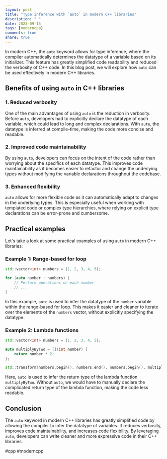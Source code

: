 ```yaml
---
layout: post
title: "Type inference with `auto` in modern C++ libraries"
description: " "
date: 2023-09-15
tags: [moderncpp]
comments: true
share: true
---
```


In modern C++, the `auto` keyword allows for type inference, where the compiler automatically determines the datatype of a variable based on its initializer. This feature has greatly simplified code readability and reduced the verbosity of C++ code. In this blog post, we will explore how `auto` can be used effectively in modern C++ libraries.

## Benefits of using `auto` in C++ libraries

### 1. Reduced verbosity
One of the main advantages of using `auto` is the reduction in verbosity. Before `auto`, developers had to explicitly declare the datatype of each variable, which could lead to long and complex declarations. With `auto`, the datatype is inferred at compile-time, making the code more concise and readable.

### 2. Improved code maintainability
By using `auto`, developers can focus on the intent of the code rather than worrying about the specifics of each datatype. This improves code maintainability as it becomes easier to refactor and change the underlying types without modifying the variable declarations throughout the codebase.

### 3. Enhanced flexibility
`auto` allows for more flexible code as it can automatically adapt to changes in the underlying types. This is especially useful when working with templated code or complex type hierarchies, where relying on explicit type declarations can be error-prone and cumbersome.

## Practical examples

Let's take a look at some practical examples of using `auto` in modern C++ libraries:

### Example 1: Range-based for loop
```cpp
std::vector<int> numbers = {1, 2, 3, 4, 5};

for (auto number : numbers) {
    // Perform operations on each number
    // ...
}
```
In this example, `auto` is used to infer the datatype of the `number` variable within the range-based for loop. This makes it easier and cleaner to iterate over the elements of the `numbers` vector, without explicitly specifying the datatype.

### Example 2: Lambda functions
```cpp
std::vector<int> numbers = {1, 2, 3, 4, 5};

auto multiplyByTwo = [](int number) {
    return number * 2;
};

std::transform(numbers.begin(), numbers.end(), numbers.begin(), multiplyByTwo);
```
Here, `auto` is used to infer the return type of the lambda function `multiplyByTwo`. Without `auto`, we would have to manually declare the complicated return type of the lambda function, making the code less readable.

## Conclusion

The `auto` keyword in modern C++ libraries has greatly simplified code by allowing the compiler to infer the datatype of variables. It reduces verbosity, improves code maintainability, and increases code flexibility. By leveraging `auto`, developers can write cleaner and more expressive code in their C++ libraries.

#cpp #moderncpp